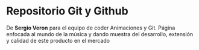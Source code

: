# Repositorio Git y Github
De **Sergio Veron** para el equipo de coder
Animaciones y Git.
Página enfocada al mundo de la música y dando muestra del desarrollo, extensión y calidad de este producto en el mercado